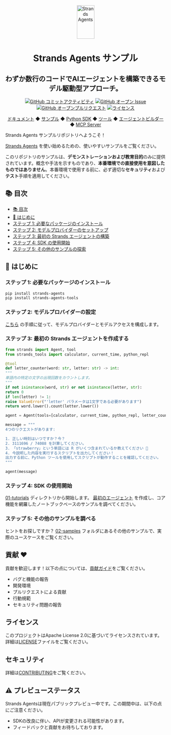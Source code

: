 <div align="center">
<div>
<a href="https://strandsagents.com">
<img src="https://strandsagents.com/latest/assets/logo-auto.svg" alt="Strands Agents" width="55px" height="105px">
</a>
</div>

<h1>
Strands Agents サンプル
</h1>

<h2>
わずか数行のコードでAIエージェントを構築できるモデル駆動型アプローチ。
</h2>

<div align="center">
<a href="https://github.com/strands-agents/samples/graphs/commit-activity"><img alt="GitHub コミットアクティビティ" src="https://img.shields.io/github/commit-activity/m/strands-agents/samples"/></a>
<a href="https://github.com/strands-agents/samples/issues"><img alt="GitHub オープン Issue" src="https://img.shields.io/github/issues/strands-agents/samples"/></a>
<a href="https://github.com/strands-agents/samples/pulls"><img alt="GitHub オープンプルリクエスト" src="https://img.shields.io/github/issues-pr/strands-agents/samples"/></a>
<a href="https://github.com/strands-agents/samples/blob/main/LICENSE"><img alt="ライセンス" src="https://img.shields.io/github/license/strands-agents/samples"/></a>
</div>

<p>
<a href="https://strandsagents.com/">ドキュメント</a>
◆ <a href="https://github.com/strands-agents/samples">サンプル</a>
◆ <a href="https://github.com/strands-agents/sdk-python">Python SDK</a>
◆ <a href="https://github.com/strands-agents/tools">ツール</a>
◆ <a href="https://github.com/strands-agents/agent-builder">エージェントビルダー</a>
◆ <a href="https://github.com/strands-agents/mcp-server">MCP Server</a>
</p>
</div>

Strands Agents サンプルリポジトリへようこそ！

<a href="https://strandsagents.com">Strands Agents</a> を使い始めるための、使いやすいサンプルをご覧ください。

このリポジトリのサンプルは、**デモンストレーションおよび教育目的**のみに提供されています。概念や手法を示すものであり、**本番環境での直接使用を意図したものではありません**。本番環境で使用する前に、必ず適切な**セキュリティ**および**テスト**手順を適用してください。

## 📚 目次

- [📚 目次](#-table-of-contents)
- [🏁 はじめに](#-getting-started)
- [ステップ 1: 必要なパッケージのインストール](#step-1-install-required-packages)
- [ステップ 2: モデルプロバイダーのセットアップ](#step-2-setup-model-provider)
- [ステップ 3: 最初の Strands エージェントの構築](#step-3-build-your-first-strands-agent)
- [ステップ 4: SDK の使用開始](#step-4-getting-started-with-the-sdk)
- [ステップ 5: その他のサンプルの探索](#step-5-explore-more-samples)

## 🏁 はじめに

### ステップ 1: 必要なパッケージのインストール

```bash
pip install strands-agents
pip install strands-agents-tools
```

### ステップ 2: モデルプロバイダーの設定

[こちら](https://strandsagents.com/latest/user-guide/quickstart/#model-providers) の手順に従って、モデルプロバイダーとモデルアクセスを構成します。

### ステップ 3: 最初の Strands エージェントを作成する

```python
from strands import Agent, tool
from strands_tools import calculator, current_time, python_repl

@tool
def letter_counter(word: str, letter: str) -> int:
"""
単語内の特定の文字の出現回数をカウントします。
"""
if not isinstance(word, str) or not isinstance(letter, str):
return 0
if len(letter) != 1:
raise ValueError("'letter' パラメータは1文字である必要があります")
return word.lower().count(letter.lower())

agent = Agent(tools=[calculator, current_time, python_repl, letter_counter])

message = """
4つのリクエストがあります:

1. 正しい時刻はいつですか？今？
2. 3111696 / 74088 を計算してください。
3. 「strawberry」という単語には R がいくつ含まれているか教えてください 🍓
4. 今説明した内容を実行するスクリプトを出力してください！
出力する前に、Python ツールを使用してスクリプトが動作することを確認してください。
"""

agent(message)
```

### ステップ 4: SDK の使用開始

[01-tutorials](./01-tutorials/) ディレクトリから開始します。
[最初のエージェント](./01-tutorials/01-fundamentals/01-first-agent/) を作成し、コア機能を網羅したノートブックベースのサンプルを調べてください。

### ステップ 5: その他のサンプルを調べる

ヒントをお探しですか？
[02-samples](./02-samples/) フォルダにあるその他のサンプルで、実際のユースケースをご覧ください。

## 貢献 ❤️

貢献を歓迎します！以下の点については、[貢献ガイド](CONTRIBUTING.md)をご覧ください。
- バグと機能の報告
- 開発環境
- プルリクエストによる貢献
- 行動規範
- セキュリティ問題の報告

## ライセンス

このプロジェクトはApache License 2.0に基づいてライセンスされています。詳細は[LICENSE](LICENSE)ファイルをご覧ください。

## セキュリティ

詳細は[CONTRIBUTING](CONTRIBUTING.md#security-issue-notifications)をご覧ください。

## ⚠️ プレビューステータス

Strands Agentsは現在パブリックプレビュー中です。この期間中は、以下の点にご注意ください。
- SDKの改良に伴い、APIが変更される可能性があります。
- フィードバックと貢献をお待ちしております。